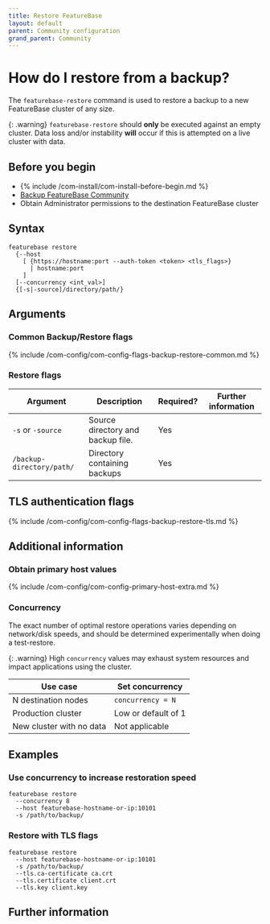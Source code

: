 ```yaml
---
title: Restore FeatureBase
layout: default
parent: Community configuration
grand_parent: Community
---
```


# How do I restore from a backup?

The `featurebase-restore` command is used to restore a backup to a new FeatureBase cluster of any size.

{: .warning}
`featurebase-restore` should **only** be executed against an empty cluster. Data loss and/or instability **will** occur if this is attempted on a live cluster with data.

## Before you begin

* {% include /com-install/com-install-before-begin.md %}
* [Backup FeatureBase Community](/docs/community/com-config/com-config-backup)
* Obtain Administrator permissions to the destination FeatureBase cluster

## Syntax

```
featurebase restore
  {--host
    [ {https://hostname:port --auth-token <token> <tls_flags>}
      | hostname:port
    ]
  [--concurrency <int_val>]
  {[-s|-source]/directory/path/}
```

## Arguments
<!--this is a workaround because the table won't merge into one with a leading include-->
### Common Backup/Restore flags

{% include /com-config/com-config-flags-backup-restore-common.md %}

### Restore flags

| Argument | Description | Required? | Further information |
|---|---|---|---|
| `-s` or `-source` | Source directory and backup file. | Yes |  |
| `/backup-directory/path/` | Directory containing backups | Yes |  |

## TLS authentication flags

{% include /com-config/com-config-flags-backup-restore-tls.md %}

## Additional information

### Obtain primary host values

{% include /com-config/com-config-primary-host-extra.md %}

### Concurrency

The exact number of optimal restore operations varies depending on network/disk speeds, and should be determined experimentally when doing a test-restore.

{: .warning}
High `concurrency` values may exhaust system resources and impact applications using the cluster.

| Use case | Set concurrency |
|---|---|
| N destination nodes | `concurrency = N` | <!--In most scenarios, one per node is a reasonable conservative selection.-->
| Production cluster | Low or default of 1 |
| New cluster with no data | Not applicable |

## Examples

### Use concurrency to increase restoration speed

```
featurebase restore
  --concurrency 8
  --host featurebase-hostname-or-ip:10101
  -s /path/to/backup/
```

### Restore with TLS flags

```
featurebase restore
  --host featurebase-hostname-or-ip:10101
  -s /path/to/backup/
  --tls.ca-certificate ca.crt
  --tls.certificate client.crt
  --tls.key client.key
```

## Further information
